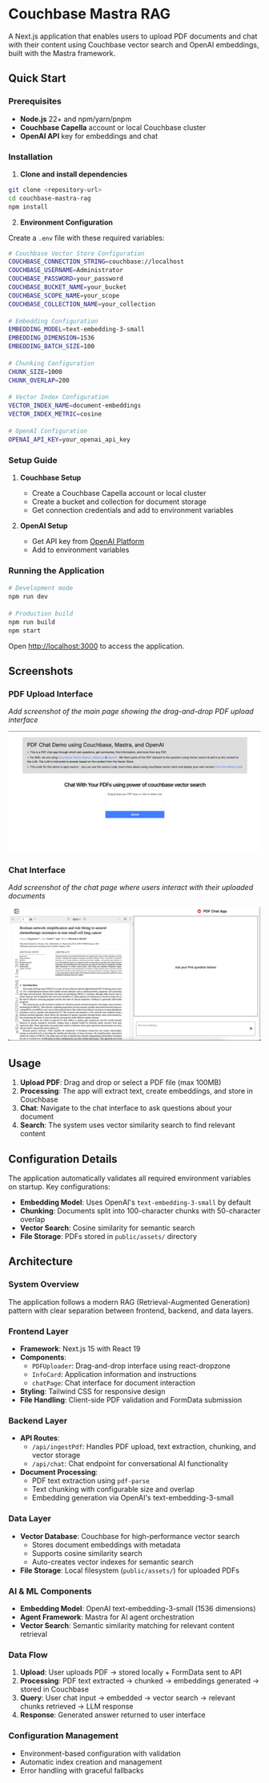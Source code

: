 # Couchbase Mastra RAG

A Next.js application that enables users to upload PDF documents and chat with their content using Couchbase vector search and OpenAI embeddings, built with the Mastra framework.

## Quick Start

### Prerequisites

- **Node.js** 22+ and npm/yarn/pnpm
- **Couchbase Capella** account or local Couchbase cluster
- **OpenAI API** key for embeddings and chat

### Installation

1. **Clone and install dependencies**
```bash
git clone <repository-url>
cd couchbase-mastra-rag
npm install
```

2. **Environment Configuration**

Create a `.env` file with these required variables:

```bash
# Couchbase Vector Store Configuration
COUCHBASE_CONNECTION_STRING=couchbase://localhost
COUCHBASE_USERNAME=Administrator
COUCHBASE_PASSWORD=your_password
COUCHBASE_BUCKET_NAME=your_bucket
COUCHBASE_SCOPE_NAME=your_scope
COUCHBASE_COLLECTION_NAME=your_collection

# Embedding Configuration
EMBEDDING_MODEL=text-embedding-3-small
EMBEDDING_DIMENSION=1536
EMBEDDING_BATCH_SIZE=100

# Chunking Configuration
CHUNK_SIZE=1000
CHUNK_OVERLAP=200

# Vector Index Configuration
VECTOR_INDEX_NAME=document-embeddings
VECTOR_INDEX_METRIC=cosine

# OpenAI Configuration
OPENAI_API_KEY=your_openai_api_key 
```

### Setup Guide

1. **Couchbase Setup**
   - Create a Couchbase Capella account or local cluster
   - Create a bucket and collection for document storage
   - Get connection credentials and add to environment variables

2. **OpenAI Setup**
   - Get API key from [OpenAI Platform](https://platform.openai.com/api-keys)
   - Add to environment variables

### Running the Application

```bash
# Development mode
npm run dev

# Production build
npm run build
npm start
```

Open [http://localhost:3000](http://localhost:3000) to access the application.

## Screenshots

### PDF Upload Interface
*Add screenshot of the main page showing the drag-and-drop PDF upload interface*

![PDF Upload Page](./public/images/pdfUploader.jpg)

### Chat Interface  
*Add screenshot of the chat page where users interact with their uploaded documents*

![Chat Interface](./public/images/chatInterface.jpeg)

## Usage

1. **Upload PDF**: Drag and drop or select a PDF file (max 100MB)
2. **Processing**: The app will extract text, create embeddings, and store in Couchbase
3. **Chat**: Navigate to the chat interface to ask questions about your document
4. **Search**: The system uses vector similarity search to find relevant content

## Configuration Details

The application automatically validates all required environment variables on startup. Key configurations:

- **Embedding Model**: Uses OpenAI's `text-embedding-3-small` by default
- **Chunking**: Documents split into 100-character chunks with 50-character overlap
- **Vector Search**: Cosine similarity for semantic search
- **File Storage**: PDFs stored in `public/assets/` directory

## Architecture

### System Overview
The application follows a modern RAG (Retrieval-Augmented Generation) pattern with clear separation between frontend, backend, and data layers.

### Frontend Layer
- **Framework**: Next.js 15 with React 19
- **Components**: 
  - `PDFUploader`: Drag-and-drop interface using react-dropzone
  - `InfoCard`: Application information and instructions
  - `chatPage`: Chat interface for document interaction
- **Styling**: Tailwind CSS for responsive design
- **File Handling**: Client-side PDF validation and FormData submission

### Backend Layer
- **API Routes**: 
  - `/api/ingestPdf`: Handles PDF upload, text extraction, chunking, and vector storage
  - `/api/chat`: Chat endpoint for conversational AI functionality
- **Document Processing**: 
  - PDF text extraction using `pdf-parse`
  - Text chunking with configurable size and overlap
  - Embedding generation via OpenAI's text-embedding-3-small

### Data Layer
- **Vector Database**: Couchbase for high-performance vector search
  - Stores document embeddings with metadata
  - Supports cosine similarity search
  - Auto-creates vector indexes for semantic search
- **File Storage**: Local filesystem (`public/assets/`) for uploaded PDFs

### AI & ML Components
- **Embedding Model**: OpenAI text-embedding-3-small (1536 dimensions)
- **Agent Framework**: Mastra for AI agent orchestration
- **Vector Search**: Semantic similarity matching for relevant content retrieval

### Data Flow
1. **Upload**: User uploads PDF → stored locally + FormData sent to API
2. **Processing**: PDF text extracted → chunked → embeddings generated → stored in Couchbase
3. **Query**: User chat input → embedded → vector search → relevant chunks retrieved → LLM response
4. **Response**: Generated answer returned to user interface

### Configuration Management
- Environment-based configuration with validation
- Automatic index creation and management
- Error handling with graceful fallbacks
